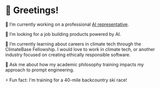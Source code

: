 # 👋 Greetings!

🔭 I’m currently working on a professional [AI representative](https://connor-haines.com).

👯 I’m looking for a job building products powered by AI.

🌱 I’m currently learning about careers in climate tech through the ClimateBase Fellowship. I would love to work in climate tech, or another industry focused on creating ethically responsible software. 

💬 Ask me about how my academic philosophy training impacts my approach to prompt engineering.

⚡ Fun fact: I'm training for a 40-mile backcountry ski race! 


